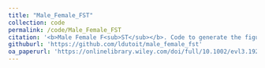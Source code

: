 ```yaml
---
title: "Male_Female_FST"
collection: code
permalink: /code/Male_Female_FST
citation: '<b>Male Female F<sub>ST</sub></b>. Code to generate the figures in <i>Ruzicka, Dutoit et al. (2020).</i>  This repositiory contains useful code for generating male-female F<sub>ST</sub> from allele frequencies and the theoretical null distribution of Male-Female F<sub>ST</sub>.'
githuburl: 'https://github.com/ldutoit/male_female_fst'
oa_paperurl: 'https://onlinelibrary.wiley.com/doi/full/10.1002/evl3.192/'
---
```


